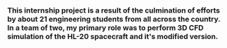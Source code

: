 ### This internship project is a result of the culmination of efforts by about 21 engineering students from all across the country. In a team of two, my primary role was to perform 3D CFD simulation of the HL-20 spacecraft and it's modified version.
